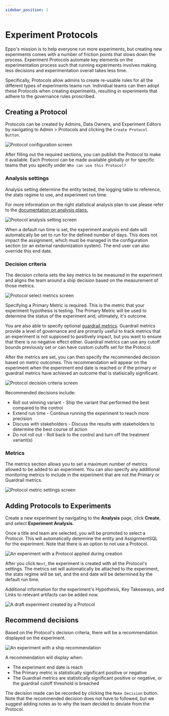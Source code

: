 ```yaml
---
sidebar_position: 1
---
```


# Experiment Protocols

Eppo's mission is to help everyone run more experiments, but creating new experiments comes with a number of friction points that slows down the process. Experiment Protocols automate key elements on the experimentation process such that running experiments involves making less decisions and experimentation overall takes less time.

Specifically, Protocols allow admins to create re-usable rules for all the different types of experiments teams run. Individual teams can then adopt these Protocols when creating experiments, resulting in experiments that adhere to the governance rules proscribed.

## Creating a Protocol

Protocols can be created by Admins, Data Owners, and Experiment Editors by navigating to Admin > Protocols and clicking the `Create Protocol Button`.

![Protocol configuration screen](/img/experiments/protocols/protocol-config.png)

After filling out the required sections, you can publish the Protocol to make it available. Each Protocol can be made available globally or for specific teams that you specify under `Who can use this Protocol?`

### Analysis settings

Analysis setting determine the entity tested, the logging table to reference, the stats regime to use, and experiment run time.

For more information on the right statistical analysis plan to use please refer to the [documentation on analysis plans.](/experiment-analysis/configuration/analysis-plans)

![Protocol analysis setting screen](/img/experiments/protocols/protocol-analysis-settings.png)

When a default run time is set, the experiment analysis end date will automatically be set to run for the defined number of days. This does not impact the assignment, which must be managed in the configuration section (or an external randomization system). The end user can also override this end date.

### Decision criteria

The decision criteria sets the key metrics to be measured in the experiment and aligns the team around a ship decision based on the measurement of those metrics.

![Protocol select metrics screen](/img/experiments/protocols/protocol-select-metrics.png)

Specifying a Primary Metric is required. This is the metric that your experiment hypothesis is testing. The Primary Metric will be used to determine the status of the experiment and, ultimately, it's outcome. 

You are also able to specify optional [guardrail metrics](/data-management/organizing-metrics/guardrails). Guardrail metrics provide a level of governance and are primarily useful to track metrics that an experiment is not supposed to positively impact, but you want to ensure that there is no negative effect either. Guardrail metrics can use any cutoff bounds previously set or can have custom cutoffs set for the Protocol.

After the metrics are set, you can then specify the recommended decision based on metric outcomes. This recommendation will appear on the experiment when the experiment end date is reached or if the primary or guardrail metrics have achieved an outcome that is statisically significant.

![Protocol decision criteria screen](/img/experiments/protocols/protocol-decision-criteria.png)

Recommended decisions include:
* Roll out winning variant - Ship the variant that performed the best compared to the control
* Extend run time - Continue running the experiment to reach more precision
* Discuss with stakeholders - Discuss the results with stakeholders to determine the best course of action
* Do not roll out - Roll back to the control and turn off the treatment variant(s)

### Metrics

The metrics section allows you to set a maximum number of metrics allowed to be added to an experiment. You can also specify any additional monitoring metrics to include in the experiment that are not the Primary or Guardrail metrics.

![Protocol metric settings screen](/img/experiments/protocols/protocol-metric-settings.png)


## Adding Protocols to Experiments

Create a new experiment by navigating to the **Analysis** page, click **Create**, and select **Experiment Analysis**.

Once a title and team are selected, you will be promoted to select a Protocol. This will automatically determine the entity and AssignmentSQL for the experiment. Note that there is an option to not use a Protocol.

![An experiment with a Protocol applied during creation](/img/experiments/protocols/protocol-create-experiment.png)

After you click `Next`, the experiment is created with all the Protocol's settings. The metrics set will automatically be attached to the experiment, the stats regime will be set, and the end date will be determined by the default run time.

Additional information for the experiment's Hypothesis, Key Takeaways, and Links to relevant artifacts can be added now.

![A draft experiment created by a Protocol](/img/experiments/protocols/protocol-draft-experiment.png)


## Recommend decisions

Based on the Protocol's decision criteria, there will be a recommendation displayed on the experiment.

![An experiment with a ship recommendation](/img/experiments/protocols/protocol-recommendation.png)

A recommendation will display when:
* The experiment end date is reach
* The Primary metric is statistically significant positive or negative
* The Guardrail metrics are statistically significant positive or negative, or the guardrail cutoff threshold is breached

The decision made can be recorded by clicking the `Make Decision` button. Note that the recommended decision does not have to followed, but we suggest adding notes as to why the team decided to deviate from the Protocol.
